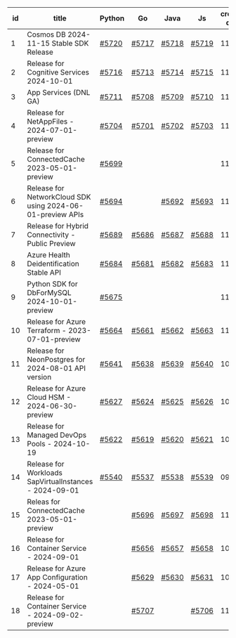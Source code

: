 | id | title | Python | Go | Java | Js | created date | target date | status |
| ------ | ------ | ------ | ------ | ------ | ------ | ------ | ------ | :-----: |
| 1 | Cosmos DB 2024-11-15 Stable SDK Release  | [#5720](https://github.com/Azure/sdk-release-request/issues/5720)  | [#5717](https://github.com/Azure/sdk-release-request/issues/5717)  | [#5718](https://github.com/Azure/sdk-release-request/issues/5718)  | [#5719](https://github.com/Azure/sdk-release-request/issues/5719)  | 11-13 | 11-22 |  |
| 2 | Release for Cognitive Services 2024-10-01  | [#5716](https://github.com/Azure/sdk-release-request/issues/5716)  | [#5713](https://github.com/Azure/sdk-release-request/issues/5713)  | [#5714](https://github.com/Azure/sdk-release-request/issues/5714)  | [#5715](https://github.com/Azure/sdk-release-request/issues/5715)  | 11-11 | 12-27 |  |
| 3 | App Services (DNL GA)  | [#5711](https://github.com/Azure/sdk-release-request/issues/5711)  | [#5708](https://github.com/Azure/sdk-release-request/issues/5708)  | [#5709](https://github.com/Azure/sdk-release-request/issues/5709)  | [#5710](https://github.com/Azure/sdk-release-request/issues/5710)  | 11-11 | 11-22 |  |
| 4 | Release for NetAppFiles - 2024-07-01-preview  | [#5704](https://github.com/Azure/sdk-release-request/issues/5704)  | [#5701](https://github.com/Azure/sdk-release-request/issues/5701)  | [#5702](https://github.com/Azure/sdk-release-request/issues/5702)  | [#5703](https://github.com/Azure/sdk-release-request/issues/5703)  | 11-07 | 11-22 |  |
| 5 | Release for ConnectedCache 2023-05-01-preview  | [#5699](https://github.com/Azure/sdk-release-request/issues/5699)  |  |  |  | 11-07 |  |  |
| 6 | Release for NetworkCloud SDK using 2024-06-01-preview APIs  | [#5694](https://github.com/Azure/sdk-release-request/issues/5694)  |  | [#5692](https://github.com/Azure/sdk-release-request/issues/5692)  | [#5693](https://github.com/Azure/sdk-release-request/issues/5693)  | 11-06 | 11-22 |  |
| 7 | Release for Hybrid Connectivity - Public Preview  | [#5689](https://github.com/Azure/sdk-release-request/issues/5689)  | [#5686](https://github.com/Azure/sdk-release-request/issues/5686)  | [#5687](https://github.com/Azure/sdk-release-request/issues/5687)  | [#5688](https://github.com/Azure/sdk-release-request/issues/5688)  | 11-05 | 11-22 |  |
| 8 | Azure Health Deidentification Stable API  | [#5684](https://github.com/Azure/sdk-release-request/issues/5684)  | [#5681](https://github.com/Azure/sdk-release-request/issues/5681)  | [#5682](https://github.com/Azure/sdk-release-request/issues/5682)  | [#5683](https://github.com/Azure/sdk-release-request/issues/5683)  | 11-05 | 11-22 |  |
| 9 | Python SDK for DbForMySQL 2024-10-01-preview  | [#5675](https://github.com/Azure/sdk-release-request/issues/5675)  |  |  |  | 11-04 | 11-21 |  |
| 10 | Release for Azure Terraform - 2023-07-01-preview  | [#5664](https://github.com/Azure/sdk-release-request/issues/5664)  | [#5661](https://github.com/Azure/sdk-release-request/issues/5661)  | [#5662](https://github.com/Azure/sdk-release-request/issues/5662)  | [#5663](https://github.com/Azure/sdk-release-request/issues/5663)  | 11-04 | 11-21 |  |
| 11 | Release for NeonPostgres for 2024-08-01 API version  | [#5641](https://github.com/Azure/sdk-release-request/issues/5641)  | [#5638](https://github.com/Azure/sdk-release-request/issues/5638)  | [#5639](https://github.com/Azure/sdk-release-request/issues/5639)  | [#5640](https://github.com/Azure/sdk-release-request/issues/5640)  | 10-23 | 11-21 | Hold on by JS/Python/ |
| 12 | Release for Azure Cloud HSM - 2024-06-30-preview  | [#5627](https://github.com/Azure/sdk-release-request/issues/5627)  | [#5624](https://github.com/Azure/sdk-release-request/issues/5624)  | [#5625](https://github.com/Azure/sdk-release-request/issues/5625)  | [#5626](https://github.com/Azure/sdk-release-request/issues/5626)  | 10-22 | 11-22 |  |
| 13 | Release for Managed DevOps Pools - 2024-10-19  | [#5622](https://github.com/Azure/sdk-release-request/issues/5622)  | [#5619](https://github.com/Azure/sdk-release-request/issues/5619)  | [#5620](https://github.com/Azure/sdk-release-request/issues/5620)  | [#5621](https://github.com/Azure/sdk-release-request/issues/5621)  | 10-16 | 11-22 |  |
| 14 | Release for Workloads SapVirtualInstances - 2024-09-01  | [#5540](https://github.com/Azure/sdk-release-request/issues/5540)  | [#5537](https://github.com/Azure/sdk-release-request/issues/5537)  | [#5538](https://github.com/Azure/sdk-release-request/issues/5538)  | [#5539](https://github.com/Azure/sdk-release-request/issues/5539)  | 09-27 | 11-22 | Hold on by JS/Go/Python/ |
| 15 | Releas for ConnectedCache 2023-05-01-preview  |  | [#5696](https://github.com/Azure/sdk-release-request/issues/5696)  | [#5697](https://github.com/Azure/sdk-release-request/issues/5697)  | [#5698](https://github.com/Azure/sdk-release-request/issues/5698)  | 11-07 | 11-22 |  |
| 16 | Release for Container Service - 2024-09-01  |  | [#5656](https://github.com/Azure/sdk-release-request/issues/5656)  | [#5657](https://github.com/Azure/sdk-release-request/issues/5657)  | [#5658](https://github.com/Azure/sdk-release-request/issues/5658)  | 10-30 | 11-21 |  |
| 17 | Release for Azure App Configuration - 2024-05-01  |  | [#5629](https://github.com/Azure/sdk-release-request/issues/5629)  | [#5630](https://github.com/Azure/sdk-release-request/issues/5630)  | [#5631](https://github.com/Azure/sdk-release-request/issues/5631)  | 10-22 | 11-22 |  |
| 18 | Release for Container Service - 2024-09-02-preview  |  | [#5707](https://github.com/Azure/sdk-release-request/issues/5707)  |  | [#5706](https://github.com/Azure/sdk-release-request/issues/5706)  | 11-11 | 12-26 |  |
